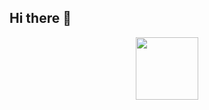 ## Hi there 👋

<div id="header" align="center">
  <img src="https://media2.giphy.com/media/v1.Y2lkPTc5MGI3NjExZ3Z0a3A4czhxeWs3ajNibmgwaHp5YTRlNjVpZ2x6YWdsNGl5Z3FmMiZlcD12MV9pbnRlcm5hbF9naWZfYnlfaWQmY3Q9Zw/bGgsc5mWoryfgKBx1u/giphy.gif" width="100"/>
</div>

<!--
**srg201/srg201** is a ✨ _special_ ✨ repository because its `README.md` (this file) appears on your GitHub profile.

Here are some ideas to get you started:

- 🔭 I’m currently working on ...
- 🌱 I’m currently learning ...
- 👯 I’m looking to collaborate on ...
- 🤔 I’m looking for help with ...
- 💬 Ask me about ...
- 📫 How to reach me: ...
- 😄 Pronouns: ...
- ⚡ Fun fact: ...
-->
